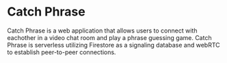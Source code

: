 # Catch Phrase

Catch Phrase is a web application that allows users to connect with eachother in a video chat room and play a phrase guessing game. Catch Phrase is serverless utilizing Firestore as a signaling database and webRTC to establish peer-to-peer connections.







